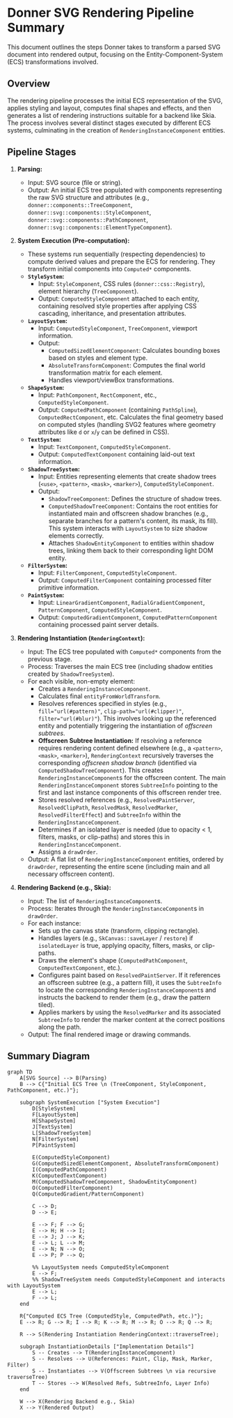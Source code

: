 # Donner SVG Rendering Pipeline Summary

This document outlines the steps Donner takes to transform a parsed SVG document into rendered output, focusing on the Entity-Component-System (ECS) transformations involved.

## Overview

The rendering pipeline processes the initial ECS representation of the SVG, applies styling and layout, computes final shapes and effects, and then generates a list of rendering instructions suitable for a backend like Skia. The process involves several distinct stages executed by different ECS systems, culminating in the creation of `RenderingInstanceComponent` entities.

## Pipeline Stages

1.  **Parsing:**
    *   Input: SVG source (file or string).
    *   Output: An initial ECS tree populated with components representing the raw SVG structure and attributes (e.g., `donner::components::TreeComponent`, `donner::svg::components::StyleComponent`, `donner::svg::components::PathComponent`, `donner::svg::components::ElementTypeComponent`).

2.  **System Execution (Pre-computation):**
    *   These systems run sequentially (respecting dependencies) to compute derived values and prepare the ECS for rendering. They transform initial components into `Computed*` components.
    *   **`StyleSystem`:**
        *   Input: `StyleComponent`, CSS rules (`donner::css::Registry`), element hierarchy (`TreeComponent`).
        *   Output: `ComputedStyleComponent` attached to each entity, containing resolved style properties after applying CSS cascading, inheritance, and presentation attributes.
    *   **`LayoutSystem`:**
        *   Input: `ComputedStyleComponent`, `TreeComponent`, viewport information.
        *   Output:
            *   `ComputedSizedElementComponent`: Calculates bounding boxes based on styles and element type.
            *   `AbsoluteTransformComponent`: Computes the final world transformation matrix for each element.
            *   Handles viewport/viewBox transformations.
    *   **`ShapeSystem`:**
        *   Input: `PathComponent`, `RectComponent`, etc., `ComputedStyleComponent`.
        *   Output: `ComputedPathComponent` (containing `PathSpline`), `ComputedRectComponent`, etc. Calculates the final geometry based on computed styles (handling SVG2 features where geometry attributes like `d` or `x`/`y` can be defined in CSS).
    *   **`TextSystem`:**
        *   Input: `TextComponent`, `ComputedStyleComponent`.
        *   Output: `ComputedTextComponent` containing laid-out text information.
    *   **`ShadowTreeSystem`:**
        *   Input: Entities representing elements that create shadow trees (`<use>`, `<pattern>`, `<mask>`, `<marker>`), `ComputedStyleComponent`.
        *   Output:
            *   `ShadowTreeComponent`: Defines the structure of shadow trees.
            *   `ComputedShadowTreeComponent`: Contains the root entities for instantiated main and offscreen shadow branches (e.g., separate branches for a pattern's content, its mask, its fill). This system interacts with `LayoutSystem` to size shadow elements correctly.
            *   Attaches `ShadowEntityComponent` to entities within shadow trees, linking them back to their corresponding light DOM entity.
    *   **`FilterSystem`:**
        *   Input: `FilterComponent`, `ComputedStyleComponent`.
        *   Output: `ComputedFilterComponent` containing processed filter primitive information.
    *   **`PaintSystem`:**
        *   Input: `LinearGradientComponent`, `RadialGradientComponent`, `PatternComponent`, `ComputedStyleComponent`.
        *   Output: `ComputedGradientComponent`, `ComputedPatternComponent` containing processed paint server details.

3.  **Rendering Instantiation (`RenderingContext`):**
    *   Input: The ECS tree populated with `Computed*` components from the previous stage.
    *   Process: Traverses the main ECS tree (including shadow entities created by `ShadowTreeSystem`).
    *   For each visible, non-empty element:
        *   Creates a `RenderingInstanceComponent`.
        *   Calculates final `entityFromWorldTransform`.
        *   Resolves references specified in styles (e.g., `fill="url(#pattern)"`, `clip-path="url(#clipper)"`, `filter="url(#blur)"`). This involves looking up the referenced entity and potentially triggering the instantiation of *offscreen subtrees*.
        *   **Offscreen Subtree Instantiation:** If resolving a reference requires rendering content defined elsewhere (e.g., a `<pattern>`, `<mask>`, `<marker>`), `RenderingContext` recursively traverses the corresponding *offscreen shadow branch* (identified via `ComputedShadowTreeComponent`). This creates `RenderingInstanceComponent`s for the offscreen content. The main `RenderingInstanceComponent` stores `SubtreeInfo` pointing to the first and last instance components of this offscreen render tree.
        *   Stores resolved references (e.g., `ResolvedPaintServer`, `ResolvedClipPath`, `ResolvedMask`, `ResolvedMarker`, `ResolvedFilterEffect`) and `SubtreeInfo` within the `RenderingInstanceComponent`.
        *   Determines if an isolated layer is needed (due to opacity < 1, filters, masks, or clip-paths) and stores this in `RenderingInstanceComponent`.
        *   Assigns a `drawOrder`.
    *   Output: A flat list of `RenderingInstanceComponent` entities, ordered by `drawOrder`, representing the entire scene (including main and all necessary offscreen content).

4.  **Rendering Backend (e.g., Skia):**
    *   Input: The list of `RenderingInstanceComponent`s.
    *   Process: Iterates through the `RenderingInstanceComponent`s in `drawOrder`.
    *   For each instance:
        *   Sets up the canvas state (transform, clipping rectangle).
        *   Handles layers (e.g., `SkCanvas::saveLayer` / `restore`) if `isolatedLayer` is true, applying opacity, filters, masks, or clip-paths.
        *   Draws the element's shape (`ComputedPathComponent`, `ComputedTextComponent`, etc.).
        *   Configures paint based on `ResolvedPaintServer`. If it references an offscreen subtree (e.g., a pattern fill), it uses the `SubtreeInfo` to locate the corresponding `RenderingInstanceComponent`s and instructs the backend to render them (e.g., draw the pattern tiled).
        *   Applies markers by using the `ResolvedMarker` and its associated `SubtreeInfo` to render the marker content at the correct positions along the path.
    *   Output: The final rendered image or drawing commands.

## Summary Diagram

```mermaid
graph TD
    A[SVG Source] --> B(Parsing)
    B --> C{"Initial ECS Tree \n (TreeComponent, StyleComponent, PathComponent, etc.)"};

    subgraph SystemExecution ["System Execution"]
        D[StyleSystem]
        F[LayoutSystem]
        H[ShapeSystem]
        J[TextSystem]
        L[ShadowTreeSystem]
        N[FilterSystem]
        P[PaintSystem]

        E(ComputedStyleComponent)
        G(ComputedSizedElementComponent, AbsoluteTransformComponent)
        I(ComputedPathComponent)
        K(ComputedTextComponent)
        M(ComputedShadowTreeComponent, ShadowEntityComponent)
        O(ComputedFilterComponent)
        Q(ComputedGradient/PatternComponent)

        C --> D;
        D --> E;

        E --> F; F --> G;
        E --> H; H --> I;
        E --> J; J --> K;
        E --> L; L --> M;
        E --> N; N --> O;
        E --> P; P --> Q;

        %% LayoutSystem needs ComputedStyleComponent
        E --> F;
        %% ShadowTreeSystem needs ComputedStyleComponent and interacts with LayoutSystem
        E --> L;
        F --> L;
    end

    R{"Computed ECS Tree (ComputedStyle, ComputedPath, etc.)"};
    E --> R; G --> R; I --> R; K --> R; M --> R; O --> R; Q --> R;

    R --> S(Rendering Instantiation RenderingContext::traverseTree);

    subgraph InstantiationDetails ["Implementation Details"]
        S -- Creates --> T(RenderingInstanceComponent)
        S -- Resolves --> U(References: Paint, Clip, Mask, Marker, Filter)
        S -- Instantiates --> V(Offscreen Subtrees \n via recursive traverseTree)
        T -- Stores --> W(Resolved Refs, SubtreeInfo, Layer Info)
    end

    W --> X(Rendering Backend e.g., Skia)
    X --> Y(Rendered Output)
```
